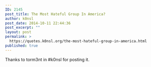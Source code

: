 ```yaml
---
ID: 2145
post_title: The Most Hateful Group In America?
author: k0nsl
post_date: 2014-10-11 22:44:36
post_excerpt: ""
layout: post
permalink: >
  https://quotes.k0nsl.org/the-most-hateful-group-in-america.html
published: true
---
```

Thanks to torm3nt in #k0nsl for posting it.